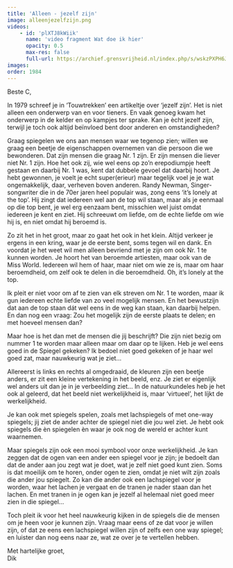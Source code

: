 ```yaml
---
title: 'Alleen - jezelf zijn'
image: alleenjezelfzijn.png
videos: 
    - id: 'plXTJ8kWiik'
      name: 'video fragment Wat doe ik hier'
      opacity: 0.5
      max-res: false
      full-url: https://archief.grensvrijheid.nl/index.php/s/wskzPXPH6JVH6fR
images:
order: 1984
---
```


Beste C,

In 1979 schreef je in ‘Touwtrekken’ een artikeltje over ‘jezelf zijn’. Het is niet alleen een onderwerp van en voor tieners. En vaak genoeg kwam het onderwerp in de kelder en op kampjes ter sprake. Kan je ècht jezelf zijn, terwijl je toch ook altijd beïnvloed bent door anderen en omstandigheden?


Graag spiegelen we ons aan mensen waar we tegenop zien; willen we graag een beetje de eigenschappen overnemen van die persoon die we bewonderen. Dat zijn mensen die graag Nr. 1 zijn. Er zijn mensen die liever niet Nr. 1 zijn. Hoe het ook zij, wie wel eens op zo’n erepodiumpje heeft gestaan en daarbij Nr. 1 was, kent dat dubbele gevoel dat daarbij hoort. Je hebt gewonnen, je voelt je echt super(erieur) maar tegelijk voel je je wat ongemakkelijk, daar, verheven boven anderen. 
Randy Newman, Singer-songwriter die in de 70er jaren heel populair was, zong eens ‘it’s lonely at the top’. Hij zingt dat iedereen wel aan de top wil staan, maar als je eenmaal op die top bent, je wel erg eenzaam bent, misschien wel juist omdat iedereen je kent en ziet. Hij schreeuwt om liefde, om de echte liefde om wie hij is, en niet omdat hij beroemd is.

Zo zit het in het groot, maar zo gaat het ook in het klein. Altijd verkeer je ergens in een kring, waar je de eerste bent, soms tegen wil en dank. En voordat je het weet  wil men alleen bevriend met je zijn om ook Nr. 1 te kunnen worden. Je hoort het van beroemde artiesten, maar ook van de Miss World. Iedereen wil hem of haar, maar niet om wie ze is, maar om haar beroemdheid, om zelf ook te delen in die beroemdheid. Oh, it’s lonely at the top.

Ik pleit er niet voor om af te zien van elk streven om Nr. 1 te worden, maar ik gun iedereen echte liefde van zo veel mogelijk mensen. En het bewustzijn dat aan de top staan dát wel eens in de weg kan staan, kan daarbij helpen. En dan nog een vraag: Zou het mogelijk zijn de eerste plaats te delen; en met hoeveel mensen dan?

Maar hoe is het dan met de mensen die jij beschrijft? Die zijn niet bezig om nummer 1 te worden maar alleen maar om daar op te lijken. Heb je wel eens goed in de Spiegel gekeken? Ik bedoel niet goed gekeken of je haar wel goed zat, maar nauwkeurig wat je ziet… 

Allereerst is links en rechts al omgedraaid, de kleuren zijn een beetje anders, er zit een kleine vertekening in het beeld, enz.  Je ziet er eigenlijk wel anders uit dan je in je verbeelding ziet… In de natuurkundeles heb je het ook al geleerd, dat het beeld niet werkelijkheid is, maar ‘virtueel’, het líjkt de werkelijkheid. 

Je kan ook met spiegels spelen, zoals met lachspiegels of met one-way spiegels; jij ziet de ander achter de spiegel niet die jou wel ziet. Je hebt ook spiegels die èn spiegelen èn waar je ook nog de wereld er achter kunt waarnemen.

Maar spiegels zijn ook een mooi symbool voor onze werkelijkheid. Je kan zeggen dat de ogen van een ander een spiegel voor je zijn; je bedoelt dan dat de ander aan jou zegt wat je doet, wat je zelf niet goed kunt zien. Soms is dat moeilijk om te horen, onder ogen te zien, omdat je niet wilt zijn zoals die ander jou spiegelt. Zo kan die ander ook een lachspiegel voor je worden, waar het lachen je vergaat en de tranen je nader staan dan het lachen. En met tranen in je ogen kan je jezelf al helemaal niet goed meer zien in die spiegel… 

Toch pleit ik voor het heel nauwkeurig kijken in de spiegels die de mensen om je heen voor je kunnen zijn. Vraag maar eens of ze dat voor je willen zijn, of dat ze eens een lachspiegel willen zijn of zelfs een one way spiegel; en luister dan nog eens naar ze, wat ze over je te vertellen hebben.

Met hartelijke groet,<br />
Dik
